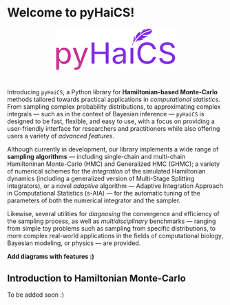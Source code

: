 # Welcome to pyHaiCS!
<div id="logo-welcome", align="center">
    <img src="img/logo.svg" alt="pyHaiCS Logo" style="height: auto; max-width: 55%; padding-bottom: 5%;">
</div>

Introducing `pyHaiCS`, a Python library for **Hamiltonian-based Monte-Carlo** methods tailored towards practical applications in *computational statistics*. From sampling complex probability distributions, to approximating complex integrals — such as in the context of Bayesian inference — `pyHaiCS` is designed to be fast, flexible, and easy to use, with a focus on providing a user-friendly interface for researchers and practitioners while also offering users a variety of *advanced features*. 

Although currently in development, our library implements a wide range of **sampling algorithms** — including single-chain and multi-chain Hamiltoninan Monte-Carlo (HMC) and Generalized HMC (GHMC); a variety of numerical schemes for the *integration* of the simulated Hamiltonian dynamics (including a generalized version of Multi-Stage Splitting integrators), or a novel *adaptive* algorithm — Adaptive Integration Approach in Computational Statistics (s-AIA) — for the automatic tuning of the parameters of both the numerical integrator and the sampler. 

Likewise, several utilities for *diagnosing* the convergence and efficiency of the sampling process, as well as *multidisciplinary* benchmarks — ranging from simple toy problems such as sampling from specific distributions, to more complex real-world applications in the fields of computational biology, Bayesian modeling, or physics — are provided.

**Add diagrams with features :)**

## Introduction to Hamiltonian Monte-Carlo

To be added soon :)